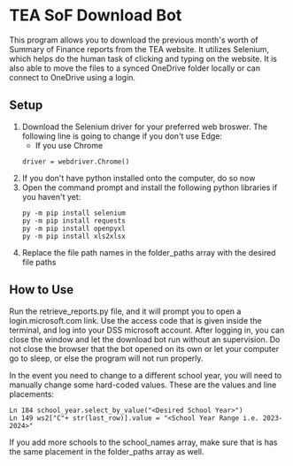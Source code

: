 # TEA SoF Download Bot
This program allows you to download the previous month's worth of Summary of Finance reports from the TEA website. It utilizes Selenium, which helps do the human task of clicking and typing on the website. It is also able to move the files to a synced OneDrive folder locally or can connect to OneDrive using a login.

## Setup
1) Download the Selenium driver for your preferred web broswer. The following line is going to change if you don't use Edge:
    - If you use Chrome
    ```
    driver = webdriver.Chrome()
    ```
2) If you don't have python installed onto the computer, do so now
3) Open the command prompt and install the following python libraries if you haven't yet:
   ```
   py -m pip install selenium
   py -m pip install requests
   py -m pip install openpyxl
   py -m pip install xls2xlsx
4) Replace the file path names in the folder_paths array with the desired file paths


## How to Use
Run the retrieve_reports.py file, and it will prompt you to open a login.microsoft.com link. Use the access code that is given inside the terminal, and log into your DSS microsoft account. After logging in, you can close the window and let the download bot run without an supervision. Do not close the browser that the bot opened on its own or let your computer go to sleep, or else the program will not run properly.

In the event you need to change to a different school year, you will need to manually change some hard-coded values.
These are the values and line placements:

    Ln 184 school_year.select_by_value("<Desired School Year>")
    Ln 149 ws2["C"+ str(last_row)].value = "<School Year Range i.e. 2023-2024>"

If you add more schools to the school_names array, make sure that is has the same placement in the folder_paths array as well.
